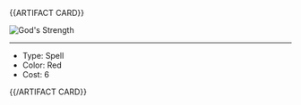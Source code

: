 <!-- ======================================

How to Contribute: https://ggs.wiki/r/howto

Artifact-specific info: https://github.com/GGS-ORG/artifact/blob/master/README.md

====================================== -->


{{ARTIFACT CARD}}

<!-- Card image goes here. -->

![God's Strength](https://i.imgur.com/CaS8c2z.png)

---

<!-- Card description goes here. -->

* Type: Spell
* Color: Red
* Cost: 6

{{/ARTIFACT CARD}}
